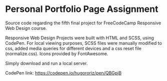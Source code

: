 # Personal Portfolio Page Assignment

Source code regarding the fifth final project for FreeCodeCamp Responsive Web Design course.

Responsive Web Design Projects were built with HTML and SCSS, using CodePen. For local viewing purposes, SCSS files were manually modified to css, added media queries for different devices and a css reset file (normalize.css). Icons provided by FontAwesome.

Simply download and run a local server.

CodePen link: https://codepen.io/hugororiz/pen/QBGpjB
